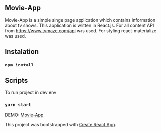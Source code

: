 ## Movie-App

Movie-App is a simple singe page application which contains information about tv shows. This application is written in React.js. For all content API from https://www.tvmaze.com/api was used. For styling react-materialize was used. 

## Instalation

### `npm install`

## Scripts

To run project in dev env

### `yarn start`

DEMO: [Movie-App](http://localhost:3000/#/)

This project was bootstrapped with [Create React App](https://github.com/facebookincubator/create-react-app).
